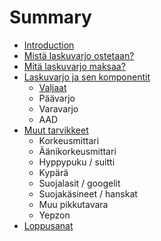 # Summary

* [Introduction](README.md)
* [Mistä laskuvarjo ostetaan?](chapter1.md)
* [Mitä laskuvarjo maksaa?](mita-laskuvarjo-maksaa.md)
* [Laskuvarjo ja sen komponentit](laskuvarjo-ja-sen-komponentit.md)
  * [Valjaat](laskuvarjo-ja-sen-komponentit/valjaat.md)
  * Päävarjo
  * Varavarjo
  * AAD
* [Muut tarvikkeet](muut-tarvikkeet.md)
  * Korkeusmittari
  * Äänikorkeusmittari
  * Hyppypuku / suitti
  * Kypärä
  * Suojalasit / googelit
  * Suojakäsineet / hanskat
  * Muu pikkutavara
  * Yepzon
* [Loppusanat](loppusanat.md)

